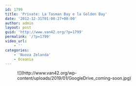 ```yaml
---
id: 1799
title: 'Private: La Tasman Bay e la Golden Bay'
date: '2012-12-31T01:00:27+00:00'
author: admin
layout: post
guid: 'http://www.van42.org/?p=1799'
permalink: '/?p=1799'
video_url:
    - ''
categories:
    - 'Nuova Zelanda'
    - Oceania
---
```


<div class="wp-container-59 wp-block-columns has-2-columns"><div class="wp-container-57 wp-block-column"><figure class="wp-block-image">![](http://www.van42.org/wp-content/uploads/2019/01/GoogleDrive_coming-soon.jpg)</figure></div><div class="wp-container-58 wp-block-column"></div></div>